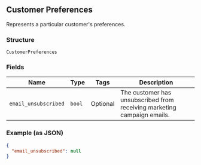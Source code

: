 ## Customer Preferences

Represents a particular customer's preferences.

### Structure

`CustomerPreferences`

### Fields

| Name | Type | Tags | Description |
|  --- | --- | --- | --- |
| `email_unsubscribed` | `bool` | Optional | The customer has unsubscribed from receiving marketing campaign emails. |

### Example (as JSON)

```json
{
  "email_unsubscribed": null
}
```

